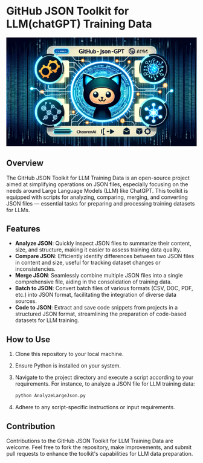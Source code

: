 # GitHub JSON Toolkit for LLM(chatGPT) Training Data
![GitHub JSON-GPT Banner](JSON-Convert/banner.png)
## Overview
The GitHub JSON Toolkit for LLM Training Data is an open-source project aimed at simplifying operations on JSON files, especially focusing on the needs around Large Language Models (LLM) like ChatGPT. This toolkit is equipped with scripts for analyzing, comparing, merging, and converting JSON files — essential tasks for preparing and processing training datasets for LLMs.

## Features
- **Analyze JSON**: Quickly inspect JSON files to summarize their content, size, and structure, making it easier to assess training data quality.
- **Compare JSON**: Efficiently identify differences between two JSON files in content and size, useful for tracking dataset changes or inconsistencies.
- **Merge JSON**: Seamlessly combine multiple JSON files into a single comprehensive file, aiding in the consolidation of training data.
- **Batch to JSON**: Convert batch files of various formats (CSV, DOC, PDF, etc.) into JSON format, facilitating the integration of diverse data sources.
- **Code to JSON**: Extract and save code snippets from projects in a structured JSON format, streamlining the preparation of code-based datasets for LLM training.

## How to Use
1. Clone this repository to your local machine.
2. Ensure Python is installed on your system.
3. Navigate to the project directory and execute a script according to your requirements. For instance, to analyze a JSON file for LLM training data:

   ```bash
   python AnalyzeLargeJson.py
   ```

4. Adhere to any script-specific instructions or input requirements.

## Contribution
Contributions to the GitHub JSON Toolkit for LLM Training Data are welcome. Feel free to fork the repository, make improvements, and submit pull requests to enhance the toolkit's capabilities for LLM data preparation.
